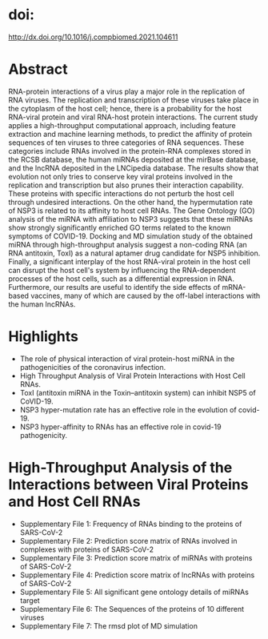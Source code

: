 # doi:
http://dx.doi.org/10.1016/j.compbiomed.2021.104611

# Abstract

RNA-protein interactions of a virus play a major role in the replication of RNA viruses. The replication and transcription of these viruses take place in the cytoplasm of the host cell; hence, there is a probability for the host RNA-viral protein and viral RNA-host protein interactions. The current study applies a high-throughput computational approach, including feature extraction and machine learning methods, to predict the affinity of protein sequences of ten viruses to three categories of RNA sequences. These categories include RNAs involved in the protein-RNA complexes stored in the RCSB database, the human miRNAs deposited at the mirBase database, and the lncRNA deposited in the LNCipedia database. The results show that evolution not only tries to conserve key viral proteins involved in the replication and transcription but also prunes their interaction capability. These proteins with specific interactions do not perturb the host cell through undesired interactions. On the other hand, the hypermutation rate of NSP3 is related to its affinity to host cell RNAs. The Gene Ontology (GO) analysis of the miRNA with affiliation to NSP3 suggests that these miRNAs show strongly significantly enriched GO terms related to the known symptoms of COVID-19. Docking and MD simulation study of the obtained miRNA through high-throughput analysis suggest a non-coding RNA (an RNA antitoxin, ToxI) as a natural aptamer drug candidate for NSP5 inhibition. Finally, a significant interplay of the host RNA-viral protein in the host cell can disrupt the host cell's system by influencing the RNA-dependent processes of the host cells, such as a differential expression in RNA. Furthermore, our results are useful to identify the side effects of mRNA-based vaccines, many of which are caused by the off-label interactions with the human lncRNAs.


# Highlights
* The role of physical interaction of viral protein-host miRNA in the pathogenicities of the coronavirus infection.
* High Throughput Analysis of Viral Protein Interactions with Host Cell RNAs.
* ToxI (antitoxin miRNA in the Toxin–antitoxin system) can inhibit NSP5 of CoVID-19.
* NSP3 hyper-mutation rate has an effective role in the evolution of covid-19.
* NSP3 hyper-affinity to RNAs has an effective role in covid-19 pathogenicity.

# High-Throughput Analysis of the Interactions between Viral Proteins and Host Cell RNAs 
* Supplementary File 1: Frequency of RNAs binding to the proteins of SARS-CoV-2
* Supplementary File 2: Prediction score matrix of RNAs involved in complexes with proteins of SARS-CoV-2
* Supplementary File 3: Prediction score matrix of miRNAs with proteins of SARS-CoV-2
* Supplementary File 4: Prediction score matrix of lncRNAs with proteins of SARS-CoV-2
* Supplementary File 5: All significant gene ontology details of miRNAs target
* Supplementary File 6: The Sequences of the proteins of 10 different viruses 
* Supplementary File 7: The rmsd plot of MD simulation

